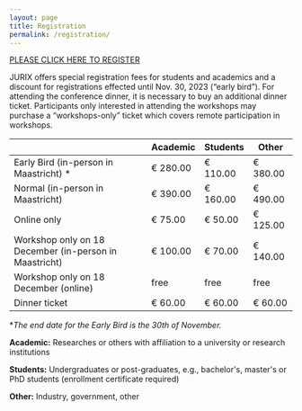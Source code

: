 ```yaml
---
layout: page
title: Registration
permalink: /registration/
---
```


[PLEASE CLICK HERE TO REGISTER](https://www.aanmelder.nl/148703/subscribe?survey_id=158967)

JURIX offers special registration fees for students and academics and a discount for registrations effected until Nov. 30, 2023 (“early bird”). For attending the conference dinner, it is necessary to buy an additional dinner ticket. Participants only interested in attending the workshops may purchase a “workshops-only” ticket which covers remote participation in workshops.

|                                                        | Academic | Students | Other    |
| ------------------------------------------------------ | -------- | -------- | -------- |
| Early Bird  (in-person in Maastricht) *                | € 280.00 | € 110.00 | € 380.00 |
| Normal (in-person in Maastricht)                       | € 390.00 | € 160.00 | € 490.00 |
| Online only                                            | € 75.00  | € 50.00  | € 125.00 |
| Workshop only on 18 December (in-person in Maastricht) | € 100.00 | € 70.00  | € 140.00 |
| Workshop only on 18 December (online)                  | free     | free     | free     |
| Dinner ticket                                          | € 60.00  | € 60.00  | € 60.00  |

**The end date for the Early Bird is the 30th of November.*

**Academic:** Researches or others with affiliation to a university or research institutions

**Students:** Undergraduates or post-graduates, e.g., bachelor's, master's or PhD students (enrollment certificate required)

**Other:** Industry, government, other
